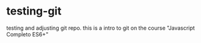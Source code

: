 # testing-git
testing and adjusting git repo.
 this is a intro to git on the course "Javascript Completo ES6+"
 
